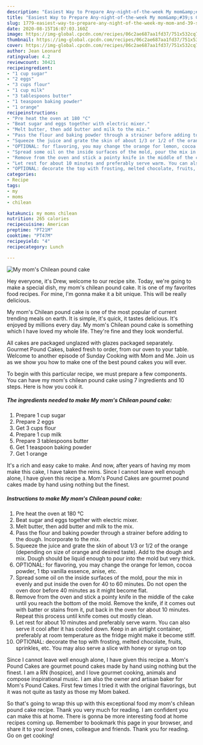 ```yaml
---
description: "Easiest Way to Prepare Any-night-of-the-week My mom&amp;#39;s Chilean pound cake"
title: "Easiest Way to Prepare Any-night-of-the-week My mom&amp;#39;s Chilean pound cake"
slug: 1779-easiest-way-to-prepare-any-night-of-the-week-my-mom-and-39-s-chilean-pound-cake
date: 2020-08-15T16:07:03.160Z
image: https://img-global.cpcdn.com/recipes/06c2ae687aa1fd37/751x532cq70/my-moms-chilean-pound-cake-recipe-main-photo.jpg
thumbnail: https://img-global.cpcdn.com/recipes/06c2ae687aa1fd37/751x532cq70/my-moms-chilean-pound-cake-recipe-main-photo.jpg
cover: https://img-global.cpcdn.com/recipes/06c2ae687aa1fd37/751x532cq70/my-moms-chilean-pound-cake-recipe-main-photo.jpg
author: Jean Leonard
ratingvalue: 4.2
reviewcount: 30421
recipeingredient:
- "1 cup sugar"
- "2 eggs"
- "3 cups flour"
- "1 cup milk"
- "3 tablespoons butter"
- "1 teaspoon baking powder"
- "1 orange"
recipeinstructions:
- "Pre heat the oven at 180 °C"
- "Beat sugar and eggs together with electric mixer."
- "Melt butter, then add butter and milk to the mix."
- "Pass the flour and baking powder through a strainer before adding to the dough. Incorporate to the mix."
- "Squeeze the juice and grate the skin of about 1/3 or 1/2 of the orange (depending on size of orange and desired taste). Add to the dough and mix. Dough should be liquid enough to pour into the mold but very thick."
- "OPTIONAL: for flavoring, you may change the orange for lemon, cocoa powder, 1 tbp vanilla essence, anise, etc."
- "Spread some oil on the inside surfaces of the mold, pour the mix in evenly and put inside the oven for 40 to 60 minutes. Do not open the oven door before 40 minutes as it might become flat."
- "Remove from the oven and stick a pointy knife in the middle of the cake until you reach the bottom of the mold. Remove the knife, if it comes out with batter or stains from it, put back in the oven for about 10 minutes. Repeat this process until knife comes out mostly clean."
- "Let rest for about 10 minutes and preferably serve warm. You can also serve it cool after it has cooled down. Keep in an airtight container, preferably at room temperature as the fridge might make it become stiff."
- "OPTIONAL: decorate the top with frosting, melted chocolate, fruits, sprinkles, etc. You may also serve a slice with honey or syrup on top"
categories:
- Recipe
tags:
- my
- moms
- chilean

katakunci: my moms chilean 
nutrition: 265 calories
recipecuisine: American
preptime: "PT21M"
cooktime: "PT47M"
recipeyield: "4"
recipecategory: Lunch

---
```



![My mom&#39;s Chilean pound cake](https://img-global.cpcdn.com/recipes/06c2ae687aa1fd37/751x532cq70/my-moms-chilean-pound-cake-recipe-main-photo.jpg)

Hey everyone, it's Drew, welcome to our recipe site. Today, we're going to make a special dish, my mom&#39;s chilean pound cake. It is one of my favorites food recipes. For mine, I'm gonna make it a bit unique. This will be really delicious.

My mom&#39;s Chilean pound cake is one of the most popular of current trending meals on earth. It is simple, it's quick, it tastes delicious. It's enjoyed by millions every day. My mom&#39;s Chilean pound cake is something which I have loved my whole life. They're fine and they look wonderful.

All cakes are packaged unglazed with glazes packaged separately. Gourmet Pound Cakes, baked fresh to order, from our oven to your table. Welcome to another episode of Sunday Cooking with Mom and Me. Join us as we show you how to make one of the best pound cakes you will ever.


To begin with this particular recipe, we must prepare a few components. You can have my mom&#39;s chilean pound cake using 7 ingredients and 10 steps. Here is how you cook it.

<!--inarticleads1-->

##### The ingredients needed to make My mom&#39;s Chilean pound cake:

1. Prepare 1 cup sugar
1. Prepare 2 eggs
1. Get 3 cups flour
1. Prepare 1 cup milk
1. Prepare 3 tablespoons butter
1. Get 1 teaspoon baking powder
1. Get 1 orange


It&#39;s a rich and easy cake to make. And now, after years of having my mom make this cake, I have taken the reins. Since I cannot leave well enough alone, I have given this recipe a. Mom&#39;s Pound Cakes are gourmet pound cakes made by hand using nothing but the finest. 

<!--inarticleads2-->

##### Instructions to make My mom&#39;s Chilean pound cake:

1. Pre heat the oven at 180 °C
1. Beat sugar and eggs together with electric mixer.
1. Melt butter, then add butter and milk to the mix.
1. Pass the flour and baking powder through a strainer before adding to the dough. Incorporate to the mix.
1. Squeeze the juice and grate the skin of about 1/3 or 1/2 of the orange (depending on size of orange and desired taste). Add to the dough and mix. Dough should be liquid enough to pour into the mold but very thick.
1. OPTIONAL: for flavoring, you may change the orange for lemon, cocoa powder, 1 tbp vanilla essence, anise, etc.
1. Spread some oil on the inside surfaces of the mold, pour the mix in evenly and put inside the oven for 40 to 60 minutes. Do not open the oven door before 40 minutes as it might become flat.
1. Remove from the oven and stick a pointy knife in the middle of the cake until you reach the bottom of the mold. Remove the knife, if it comes out with batter or stains from it, put back in the oven for about 10 minutes. Repeat this process until knife comes out mostly clean.
1. Let rest for about 10 minutes and preferably serve warm. You can also serve it cool after it has cooled down. Keep in an airtight container, preferably at room temperature as the fridge might make it become stiff.
1. OPTIONAL: decorate the top with frosting, melted chocolate, fruits, sprinkles, etc. You may also serve a slice with honey or syrup on top


Since I cannot leave well enough alone, I have given this recipe a. Mom&#39;s Pound Cakes are gourmet pound cakes made by hand using nothing but the finest. I am a RN (hospice), and I love gourmet cooking, animals and compose inspirational music. I am also the owner and artisan baker for Mom&#39;s Pound Cakes. First few times I tried it with the original flavorings, but it was not quite as tasty as those my Mom baked. 

So that's going to wrap this up with this exceptional food my mom&#39;s chilean pound cake recipe. Thank you very much for reading. I am confident you can make this at home. There is gonna be more interesting food at home recipes coming up. Remember to bookmark this page in your browser, and share it to your loved ones, colleague and friends. Thank you for reading. Go on get cooking!
